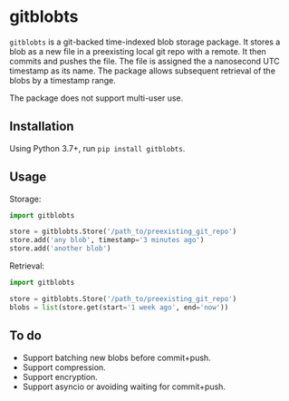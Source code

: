 # gitblobts

`gitblobts` is a git-backed time-indexed blob storage package.
It stores a blob as a new file in a preexisting local git repo with a remote.
It then commits and pushes the file.
The file is assigned the a nanosecond UTC timestamp as its name.
The package allows subsequent retrieval of the blobs by a timestamp range.

The package does not support multi-user use.

## Installation
Using Python 3.7+, run `pip install gitblobts`.

## Usage

Storage:
```python
import gitblobts

store = gitblobts.Store('/path_to/preexisting_git_repo')
store.add('any blob', timestamp='3 minutes ago')
store.add('another blob')
```

Retrieval:
```python
import gitblobts

store = gitblobts.Store('/path_to/preexisting_git_repo')
blobs = list(store.get(start='1 week ago', end='now'))
```

## To do
* Support batching new blobs before commit+push.
* Support compression.
* Support encryption.
* Support asyncio or avoiding waiting for commit+push.
